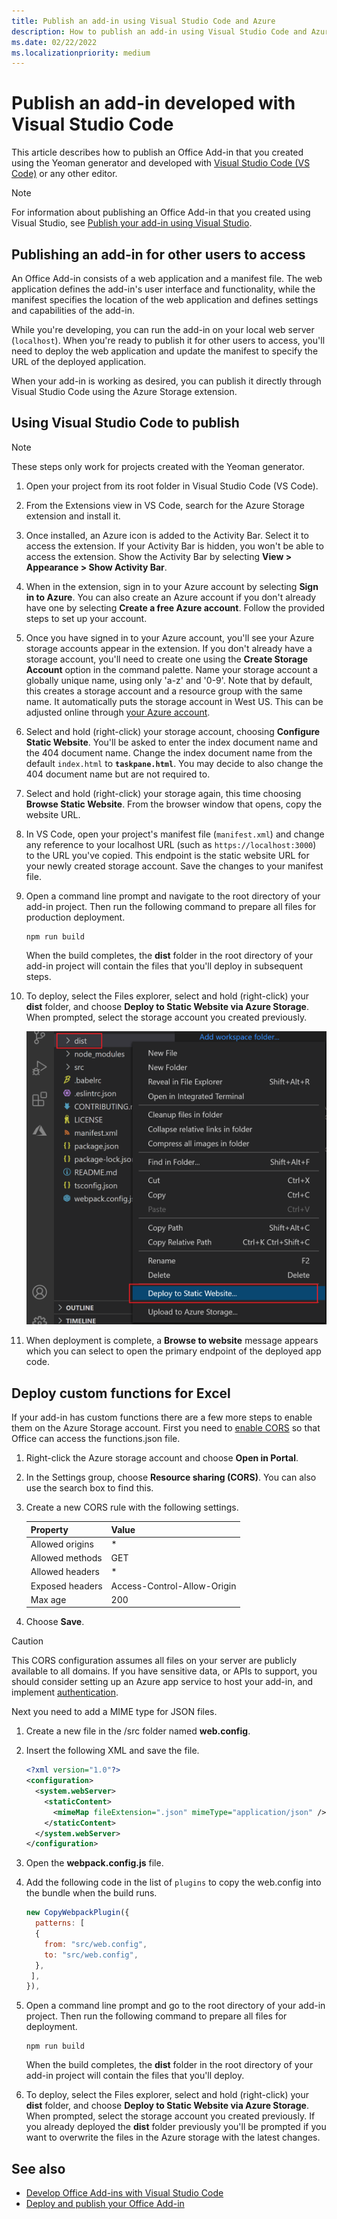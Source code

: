 ```yaml
---
title: Publish an add-in using Visual Studio Code and Azure
description: How to publish an add-in using Visual Studio Code and Azure Active Directory
ms.date: 02/22/2022
ms.localizationpriority: medium
---
```


# Publish an add-in developed with Visual Studio Code

This article describes how to publish an Office Add-in that you created using the Yeoman generator and developed with [Visual Studio Code (VS Code)](https://code.visualstudio.com) or any other editor.

> [!NOTE]
> For information about publishing an Office Add-in that you created using Visual Studio, see [Publish your add-in using Visual Studio](package-your-add-in-using-visual-studio.md).

## Publishing an add-in for other users to access

An Office Add-in consists of a web application and a manifest file. The web application defines the add-in's user interface and functionality, while the manifest specifies the location of the web application and defines settings and capabilities of the add-in.

While you're developing, you can run the add-in on your local web server (`localhost`). When you're ready to publish it for other users to access, you'll need to deploy the web application and update the manifest to specify the URL of the deployed application.

When your add-in is working as desired, you can publish it directly through Visual Studio Code using the Azure Storage extension.

## Using Visual Studio Code to publish

>[!NOTE]
> These steps only work for projects created with the Yeoman generator.

1. Open your project from its root folder in Visual Studio Code (VS Code).
2. From the Extensions view in VS Code, search for the Azure Storage extension and install it.
3. Once installed, an Azure icon is added to the Activity Bar. Select it to access the extension. If your Activity Bar is hidden, you won't be able to access the extension. Show the Activity Bar by selecting **View > Appearance > Show Activity Bar**.
4. When in the extension, sign in to your Azure account by selecting **Sign in to Azure**. You can also create an Azure account if you don't already have one by selecting **Create a free Azure account**. Follow the provided steps to set up your account.
5. Once you have signed in to your Azure account, you'll see your Azure storage accounts appear in the extension. If you don't already have a storage account, you'll need to create one using the **Create Storage Account** option in the command palette. Name your storage account a globally unique name, using only 'a-z' and '0-9'. Note that by default, this creates a storage account and a resource group with the same name. It automatically puts the storage account in West US. This can be adjusted online through [your Azure account](https://portal.azure.com/).
6. Select and hold (right-click) your storage account, choosing **Configure Static Website**. You'll be asked to enter the index document name and the 404 document name. Change the index document name from the default `index.html` to **`taskpane.html`**. You may decide to also change the 404 document name but are not required to.
7. Select and hold (right-click) your storage again, this time choosing **Browse Static Website**. From the browser window that opens, copy the website URL.
8. In VS Code, open your project's manifest file (`manifest.xml`) and change any reference to your localhost URL (such as `https://localhost:3000`) to the URL you've copied. This endpoint is the static website URL for your newly created storage account. Save the changes to your manifest file.
9. Open a command line prompt and navigate to the root directory of your add-in project. Then run the following command to prepare all files for production deployment.

    ```command&nbsp;line
    npm run build
    ```

    When the build completes, the **dist** folder in the root directory of your add-in project will contain the files that you'll deploy in subsequent steps.

10. To deploy, select the Files explorer, select and hold (right-click) your **dist** folder, and choose **Deploy to Static Website via Azure Storage**. When prompted, select the storage account you created previously.

    ![Deploying to a static website.](../images/deploy-to-static-website.png)

11. When deployment is complete, a **Browse to website** message appears which you can select to open the primary endpoint of the deployed app code.

## Deploy custom functions for Excel

If your add-in has custom functions there are a few more steps to enable them on the Azure Storage account. First you need to [enable CORS](/rest/api/storageservices/cross-origin-resource-sharing--cors--support-for-the-azure-storage-services) so that Office can access the functions.json file.

1. Right-click the Azure storage account and choose **Open in Portal**.
1. In the Settings group, choose **Resource sharing (CORS)**. You can also use the search box to find this.
1. Create a new CORS rule with the following settings.

    |Property        |Value                        |
    |----------------|-----------------------------|
    |Allowed origins | \*                          |
    |Allowed methods | GET                         |
    |Allowed headers | \*                          |
    |Exposed headers | Access-Control-Allow-Origin |
    |Max age         | 200                         |

1. Choose **Save**.

> [!CAUTION]
> This CORS configuration assumes all files on your server are publicly available to all domains. If you have sensitive data, or APIs to support, you should consider setting up an Azure app service to host your add-in, and implement [authentication](../develop/overview-authn-authz.md).  

Next you need to add a MIME type for JSON files.

1. Create a new file in the /src folder named **web.config**.
1. Insert the following XML and save the file.

    ```xml
    <?xml version="1.0"?>
    <configuration>
      <system.webServer>
        <staticContent>
          <mimeMap fileExtension=".json" mimeType="application/json" />
        </staticContent>
      </system.webServer>
    </configuration> 
    ```

1. Open the **webpack.config.js** file.
1. Add the following code in the list of `plugins` to copy the web.config into the bundle when the build runs.

    ```javascript
    new CopyWebpackPlugin({
      patterns: [
      {
        from: "src/web.config",
        to: "src/web.config",
      },
     ],
    }),
    ```

1. Open a command line prompt and go to the root directory of your add-in project. Then run the following command to prepare all files for deployment.

    ```command&nbsp;line
    npm run build
    ```

    When the build completes, the **dist** folder in the root directory of your add-in project will contain the files that you'll deploy.

1. To deploy, select the Files explorer, select and hold (right-click) your **dist** folder, and choose **Deploy to Static Website via Azure Storage**. When prompted, select the storage account you created previously. If you already deployed the **dist** folder previously you'll be prompted if you want to overwrite the files in the Azure storage with the latest changes.

## See also

- [Develop Office Add-ins with Visual Studio Code](../develop/develop-add-ins-vscode.md)
- [Deploy and publish your Office Add-in](../publish/publish.md)
